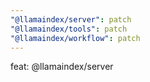 ```yaml
---
"@llamaindex/server": patch
"@llamaindex/tools": patch
"@llamaindex/workflow": patch
---
```


feat: @llamaindex/server

